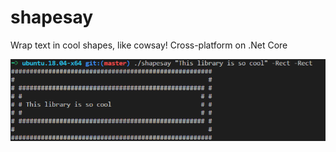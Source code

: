 # shapesay
Wrap text in cool shapes, like cowsay! Cross-platform on .Net Core

![Shapesay rectangle](img/shapesay.png)
